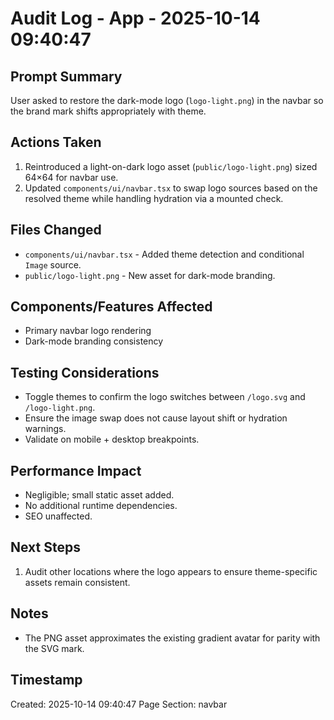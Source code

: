 # Audit Log - App - 2025-10-14 09:40:47

## Prompt Summary

User asked to restore the dark-mode logo (`logo-light.png`) in the navbar so the brand mark shifts appropriately with theme.

## Actions Taken

1. Reintroduced a light-on-dark logo asset (`public/logo-light.png`) sized 64×64 for navbar use.
2. Updated `components/ui/navbar.tsx` to swap logo sources based on the resolved theme while handling hydration via a mounted check.

## Files Changed

- `components/ui/navbar.tsx` - Added theme detection and conditional `Image` source.
- `public/logo-light.png` - New asset for dark-mode branding.

## Components/Features Affected

- Primary navbar logo rendering
- Dark-mode branding consistency

## Testing Considerations

- Toggle themes to confirm the logo switches between `/logo.svg` and `/logo-light.png`.
- Ensure the image swap does not cause layout shift or hydration warnings.
- Validate on mobile + desktop breakpoints.

## Performance Impact

- Negligible; small static asset added.
- No additional runtime dependencies.
- SEO unaffected.

## Next Steps

1. Audit other locations where the logo appears to ensure theme-specific assets remain consistent.

## Notes

- The PNG asset approximates the existing gradient avatar for parity with the SVG mark.

## Timestamp

Created: 2025-10-14 09:40:47
Page Section: navbar
